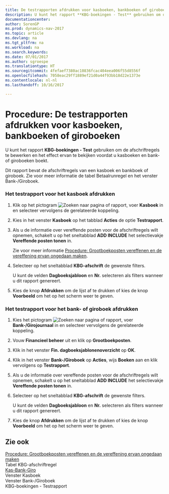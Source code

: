 ```yaml
---
title: De testrapporten afdrukken voor kasboeken, bankboeken of giroboeken
description: U kunt het rapport **KBG-boekingen - Test** gebruiken om de afschriftregels te bewerken en het effect ervan te bekijken voordat u kasboeken en bank- of giroboeken boekt.
documentationcenter: 
author: SorenGP
ms.prod: dynamics-nav-2017
ms.topic: article
ms.devlang: na
ms.tgt_pltfrm: na
ms.workload: na
ms.search.keywords: 
ms.date: 07/01/2017
ms.author: sgroespe
ms.translationtype: HT
ms.sourcegitcommit: 4fefaef7380ac10836fcac404eea006f55d8556f
ms.openlocfilehash: 7058eac29ff1889ef21d0a44f93bb18d22e1373e
ms.contentlocale: nl-nl
ms.lasthandoff: 10/16/2017

---
```

# <a name="how-to-print-the-test-reports-for-cash-and-bank-or-giro-journals"></a>Procedure: De testrapporten afdrukken voor kasboeken, bankboeken of giroboeken
U kunt het rapport **KBG-boekingen - Test** gebruiken om de afschriftregels te bewerken en het effect ervan te bekijken voordat u kasboeken en bank- of giroboeken boekt.  
  
 Dit rapport bevat de afschriftregels van een kasboek en bankboek of giroboek. Zie voor meer informatie de tabel Betaalrunregel en het venster Bank-/Giroboek.  
  
### <a name="to-print-the-test-report-for-cash-journal"></a>Het testrapport voor het kasboek afdrukken  
  
1.  Klik op het pictogram ![Zoeken naar pagina of rapport](media/ui-search/search_small.png "pictogram Zoeken naar pagina of rapport"), voer **Kasboek** in en selecteer vervolgens de gerelateerde koppeling.  
  
2.  Kies in het venster **Kasboek** op het tabblad **Acties** de optie **Testrapport**.  
  
3.  Als u de informatie over vereffende posten voor de afschriftregels wilt opnemen, schakelt u op het sneltabblad **ADD INCLUDE<!--[!INCLUDE[bp_optionsheading](includes/bp_optionsheading_md.md)]-->** het selectievakje **Vereffende posten tonen** in.  
  
     Zie voor meer informatie [Procedure: Grootboekposten vereffenen en de vereffening ervan ongedaan maken](how-to-apply-and-unapply-general-ledger-entries.md).  
  
4.  Selecteer op het sneltabblad **KBG-afschrift** de gewenste filters.  
  
     U kunt de velden **Dagboeksjabloon** en **Nr.** selecteren als filters wanneer u dit rapport genereert.  
  
5.  Kies de knop **Afdrukken** om de lijst af te drukken of kies de knop **Voorbeeld** om het op het scherm weer te geven.  
  
### <a name="to-print-the-test-report-for-bank-or-giro-journal"></a>Het testrapport voor het bank- of giroboek afdrukken  
  
1.  Kies het pictogram ![Zoeken naar pagina of rapport](media/ui-search/search_small.png "pictogram Zoeken naar pagina of rapport"), voer **Bank-/Girojournaal** in en selecteer vervolgens de gerelateerde koppeling.  
  
2.  Vouw **Financieel beheer** uit en klik op **Grootboekposten**.  
  
3.  Klik in het venster **Fin. dagboeksjablonenoverzicht** op **OK**.  
  
4.  Klik in het venster **Bank-/Giroboek** op **Acties**, wijs **Boeken** aan en klik vervolgens op **Testrapport**.  
  
5.  Als u de informatie over vereffende posten voor de afschriftregels wilt opnemen, schakelt u op het sneltabblad **ADD INCLUDE<!--[!INCLUDE[bp_optionsheading](includes/bp_optionsheading_md.md)]-->** het selectievakje **Vereffende posten tonen** in.  
  
6.  Selecteer op het sneltabblad **KBG-afschrift** de gewenste filters.  
  
     U kunt de velden **Dagboeksjabloon** en **Nr.** selecteren als filters wanneer u dit rapport genereert.  
  
7.  Kies de knop **Afdrukken** om de lijst af te drukken of kies de knop **Voorbeeld** om het op het scherm weer te geven.  
  
## <a name="see-also"></a>Zie ook  
 [Procedure: Grootboekposten vereffenen en de vereffening ervan ongedaan maken](how-to-apply-and-unapply-general-ledger-entries.md)   
 Tabel KBG-afschriftregel   
 [Kas-Bank-Giro](cash-bank-giro.md)   
 Venster Kasboek   
 Venster Bank-/Giroboek   
 KBG-boekingen - Testrapport
